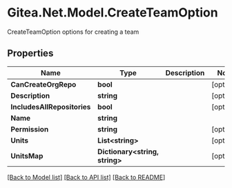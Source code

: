 # Gitea.Net.Model.CreateTeamOption
CreateTeamOption options for creating a team

## Properties

Name | Type | Description | Notes
------------ | ------------- | ------------- | -------------
**CanCreateOrgRepo** | **bool** |  | [optional] 
**Description** | **string** |  | [optional] 
**IncludesAllRepositories** | **bool** |  | [optional] 
**Name** | **string** |  | 
**Permission** | **string** |  | [optional] 
**Units** | **List&lt;string&gt;** |  | [optional] 
**UnitsMap** | **Dictionary&lt;string, string&gt;** |  | [optional] 

[[Back to Model list]](../README.md#documentation-for-models) [[Back to API list]](../README.md#documentation-for-api-endpoints) [[Back to README]](../README.md)

